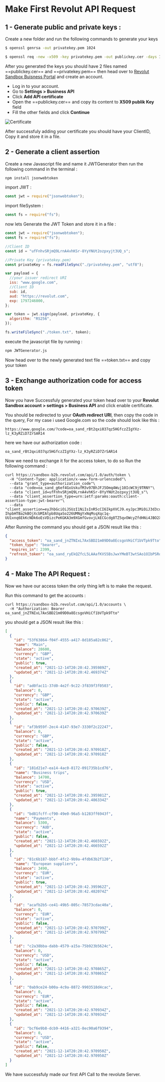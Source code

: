# Make First Revolut API Request

## 1 - Generate public and private keys :

Create a new folder and run the following commands to generate your keys

```bash
$ openssl genrsa -out privatekey.pem 1024

$ openssl req -new -x509 -key privatekey.pem -out publickey.cer -days 1825
```

After you generated the keys you should have 2 files named ==publickey.cer== and ==privatekey.pem== then head over to [Revolut Sandbox Buisness Portal](https://sandbox-business.revolut.com/signin) and create an account.

- Log in to your account.
- Go to **Settings > Business API**
- Click **Add API certificate**
- Open the ==publickey.cer== and copy its content to **X509 publik Key** field
- Fill the other fields and click **Continue**

![Certificate](https://imgur.com/UalWWjw)

After successfuly adding your certificate you should have your ClientID, Copy it and store it in a file.

## 2 - Generate a client assertion

Create a new Javascript file and name it JWTGenerator then run the following command in the terminal :

```bash
npm install jsonwebtoken
```

import JWT :

```js
const jwt = require("jsonwebtoken");
```

import fileSystem :

```js
const fs = require("fs");
```

now lets Generate the JWT Token and store it in a file :

```js
const jwt = require("jsonwebtoken");
const fs = require("fs");

//Client ID
const id = "ufFnhvSRjmQ9LrnA4vhKSr-8YyYNUt2ozpxyjt3UQ_s";

//Private Key (privatekey.pem)
const privateKey = fs.readFileSync("./privatekey.pem", "utf8");

var payload = {
  //your issuer redirect URI
  iss: "www.google.com",
  //Client ID
  sub: id,
  aud: "https://revolut.com",
  exp: 1797246000,
};

var token = jwt.sign(payload, privateKey, {
  algorithm: "RS256",
});

fs.writeFileSync("./token.txt", token);
```

execute the javascript file by running :

```bash
npm JWTGenerator.js
```

Now head over to the newly generated text file ==token.txt== and copy your token

## 3 - Exchange authorization code for access token

Now you have Successfuly generated your token head over to your **Revolut Sandbox account > settings > Business API** and click enable certificate.

You should be redirected to your **OAuth redirect URI**, then copy the code in the query, For my case i used Google.com so the code should look like this :

```
https://www.google.com/?code=oa_sand_rBt2qxi037qz5HGfczZIgYXz-lz_K3yRZiD7ZrSAR14
```

here we have our authorization code :

```
oa_sand_rBt2qxi037qz5HGfczZIgYXz-lz_K3yRZiD7ZrSAR14
```

Now we need to exchange it for the access token, to do so Run the following command :

```curl
curl https://sandbox-b2b.revolut.com/api/1.0/auth/token \
  -H "Content-Type: application/x-www-form-urlencoded"\
  --data "grant_type=authorization_code"\
  --data "code=oa_sand_g6ef4GxUskufM3v97BhJFJ5Omq4Wuj10IcWC9j9TRNY"\
  --data "client_id=ufFnhvSRjmQ9LrnA4vhKSr-8YyYNUt2ozpxyjt3UQ_s"\
  --data "client_assertion_type=urn:ietf:params:oauth:client-assertion-type:jwt-bearer"\
  --data "client_assertion=eyJhbGciOiJSUzI1NiIsInR5cCI6IkpXVCJ9.eyJpc3MiOiJ3d3cuZ29vZ2xlLmNvbSIsInN1YiI6InVmRm5odlNSam1ROUxybkE0dmhLU3ItOFl5WU5VdDJvenB4eWp0M1VRX3MiLCJhdWQiOiJodHRwczovL3Jldm9sdXQuY29tIiwiZXhwIjoxNzk3MjQ2MDAwLCJpYXQiOjE2Mzk1NzkzNDN9.MQYyhIxIz14fGzrNEavNTVWcL9uKZmndsIgI4PleRM5wRi-IhpbHTBa2kBOjXcbMIAtpb8UqaSo226UMNgYxNqMsqXqc1q-UU1xnq6EkKcNDk6oEsVDizcPeKGKA3m9XGmfGvovjLkECGcdg8TZ5qvOWcyZfdHNi4JBO2XEaSVE"
```

After Running the command you should get a JSON result like this :

```json
{
  "access_token": "oa_sand_jnZTNIxL7AxSBD21m09D0a8EcsgoVHiCf1bVTpk9Tto",
  "token_type": "bearer",
  "expires_in": 2399,
  "refresh_token": "oa_sand_ryEkQZfcL5LAAafKVS5BsJwxYMeBT3wtSAo1OIbPSRo"
}
```

## 4 - Make The API Request :

Now we have our access token the only thing left is to make the request.

Run this command to get the accounts :

```curl
curl https://sandbox-b2b.revolut.com/api/1.0/accounts \
  -H "Authorization: Bearer oa_sand_jnZTNIxL7AxSBD21m09D0a8EcsgoVHiCf1bVTpk9Tto"
```

you should get a JSON result like this :

```json
[
  {
    "id": "53f63864-f04f-4555-a417-8d185a82c862",
    "name": "Main",
    "balance": 28600,
    "currency": "GBP",
    "state": "active",
    "public": true,
    "created_at": "2021-12-14T20:20:42.395989Z",
    "updated_at": "2021-12-14T20:20:42.469374Z"
  },
  {
    "id": "ad0fac11-37d0-4e2f-9c22-3f839f3f0503",
    "balance": 0,
    "currency": "GBP",
    "state": "active",
    "public": false,
    "created_at": "2021-12-14T20:20:42.970639Z",
    "updated_at": "2021-12-14T20:20:42.970639Z"
  },
  {
    "id": "af3b959f-2ec4-4147-93e7-3330f2c22247",
    "balance": 0,
    "currency": "GBP",
    "state": "active",
    "public": false,
    "created_at": "2021-12-14T20:20:42.970918Z",
    "updated_at": "2021-12-14T20:20:42.970918Z"
  },
  {
    "id": "181d21e7-ea14-4ac0-8172-091735b1cd76",
    "name": "Business trips",
    "balance": 14700,
    "currency": "USD",
    "state": "active",
    "public": true,
    "created_at": "2021-12-14T20:20:42.395981Z",
    "updated_at": "2021-12-14T20:20:42.486334Z"
  },
  {
    "id": "bd81fcff-cf90-49e0-96a5-b1283ff6943f",
    "name": "Payments",
    "balance": 5300,
    "currency": "AUD",
    "state": "active",
    "public": false,
    "created_at": "2021-12-14T20:20:42.466592Z",
    "updated_at": "2021-12-14T20:20:42.466592Z"
  },
  {
    "id": "81c6b187-bbbf-4fc2-9b9a-4fdb63b2f120",
    "name": "European suppliers",
    "balance": 3490,
    "currency": "EUR",
    "state": "active",
    "public": true,
    "created_at": "2021-12-14T20:20:42.395962Z",
    "updated_at": "2021-12-14T20:20:42.482074Z"
  },
  {
    "id": "acafb2b5-ce41-49b5-805c-78573cdac40a",
    "balance": 0,
    "currency": "EUR",
    "state": "active",
    "public": false,
    "created_at": "2021-12-14T20:20:42.970799Z",
    "updated_at": "2021-12-14T20:20:42.970799Z"
  },
  {
    "id": "c2a38bba-dabb-4579-a15a-75b923b5624c",
    "balance": 0,
    "currency": "USD",
    "state": "active",
    "public": false,
    "created_at": "2021-12-14T20:20:42.970865Z",
    "updated_at": "2021-12-14T20:20:42.970865Z"
  },
  {
    "id": "0ab9ce24-b00a-4c9a-8872-9903518d4cac",
    "balance": 0,
    "currency": "EUR",
    "state": "active",
    "public": false,
    "created_at": "2021-12-14T20:20:42.970934Z",
    "updated_at": "2021-12-14T20:20:42.970934Z"
  },
  {
    "id": "bcf6e9b8-dcb9-4416-a321-8ec90a6f9394",
    "balance": 0,
    "currency": "USD",
    "state": "active",
    "public": false,
    "created_at": "2021-12-14T20:20:42.970950Z",
    "updated_at": "2021-12-14T20:20:42.970950Z"
  }
]
```

We have successfuly made our first API Call to the revolute Server.
